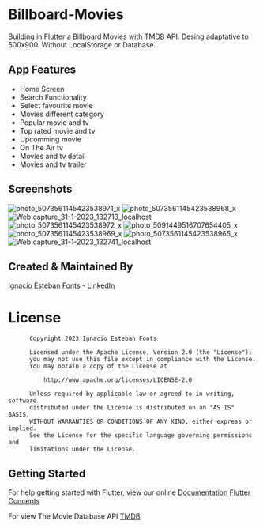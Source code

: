 # Billboard-Movies
Building in Flutter a Billboard Movies with [TMDB](https://www.themoviedb.org/) API.
Desing adaptative to 500x900. Without LocalStorage or Database.

## App Features

- Home Screen
- Search Functionality
- Select favourite movie
- Movies different category
- Popular movie and tv
- Top rated movie and tv
- Upcomming movie
- On The Air tv
- Movies and tv detail
- Movies and tv trailer

## Screenshots

![photo_5073561145423538971_x](https://user-images.githubusercontent.com/93054257/214108554-92149b71-61fd-4db0-8fa6-79bf05183463.jpg)
![photo_5073561145423538968_x](https://user-images.githubusercontent.com/93054257/214374132-59ca2d1c-0eec-4425-86a9-7a34d5a70329.jpg)
![Web capture_31-1-2023_132713_localhost](https://user-images.githubusercontent.com/93054257/215844269-c86b9502-9c44-4f2d-bdd6-21a915f5ff52.jpeg)
![photo_5073561145423538972_x](https://user-images.githubusercontent.com/93054257/214989779-0b7d870a-a904-435e-b97a-98789467050a.jpg)
![photo_5091449516707654405_x](https://user-images.githubusercontent.com/93054257/215175523-cf9be5eb-92a0-42c2-8ebf-c1b7603d2391.jpg)
![photo_5073561145423538969_x](https://user-images.githubusercontent.com/93054257/215300039-17028e60-04a3-44fa-b5d4-e410ce7cf930.jpg)
![photo_5073561145423538965_x](https://user-images.githubusercontent.com/93054257/215363607-2b00c3e5-c30d-4664-94bd-79ef6164ef75.jpg)
![Web capture_31-1-2023_132741_localhost](https://user-images.githubusercontent.com/93054257/215844331-3d7a98fe-690f-47ad-a243-f5923b22ca1e.jpeg)


## Created & Maintained By

[Ignacio Esteban Fonts](https://github.com/fontsignacio) - [LinkedIn](https://www.linkedin.com/in/ignacio-esteban-fonts-731588165/)

# License

          Copyright 2023 Ignacio Esteban Fonts

          Licensed under the Apache License, Version 2.0 (the "License");
          you may not use this file except in compliance with the License.
          You may obtain a copy of the License at

              http://www.apache.org/licenses/LICENSE-2.0

          Unless required by applicable law or agreed to in writing, software
          distributed under the License is distributed on an "AS IS" BASIS,
          WITHOUT WARRANTIES OR CONDITIONS OF ANY KIND, either express or implied.
          See the License for the specific language governing permissions and
          limitations under the License.
      
      
 ## Getting Started

For help getting started with Flutter, view our online
[Documentation](https://flutter.io/)      [Flutter Concepts](https://github.com/fontsignacio/Flutter)

For view The Movie Database API 
[TMDB](https://www.themoviedb.org/)
